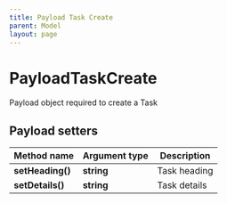 ```yaml
---
title: Payload Task Create
parent: Model
layout: page
---
```


# PayloadTaskCreate

Payload object required to create a Task

## Payload setters

Method name | Argument type | Description
------------ | ------------- | -------------
**setHeading()** | **string** | Task heading
**setDetails()** | **string** | Task details

